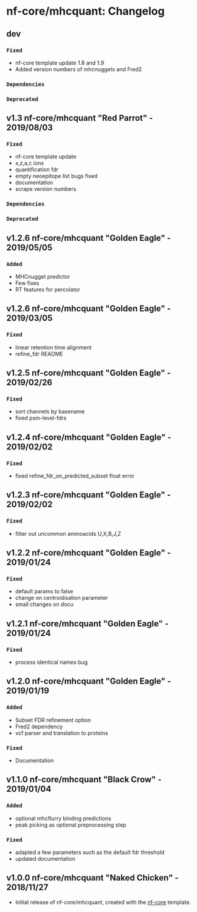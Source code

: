 # nf-core/mhcquant: Changelog

## dev

### `Fixed`

- nf-core template update 1.8 and 1.9
- Added version numbers of mhcnuggets and Fred2

### `Dependencies`

### `Deprecated`

## v1.3 nf-core/mhcquant "Red Parrot" - 2019/08/03

### `Fixed`

- nf-core template update
- x,z,a,c ions
- quantification fdr
- empty neoepitope list bugs fixed
- documentation
- scrape version numbers

### `Dependencies`

### `Deprecated`

## v1.2.6 nf-core/mhcquant "Golden Eagle" - 2019/05/05

### `Added`

- MHCnugget predictor
- Few fixes
- RT features for percolator

## v1.2.6 nf-core/mhcquant "Golden Eagle" - 2019/03/05

### `Fixed`

- linear retention time alignment
- refine_fdr README

## v1.2.5 nf-core/mhcquant "Golden Eagle" - 2019/02/26

### `Fixed`

- sort channels by basename
- fixed psm-level-fdrs

## v1.2.4 nf-core/mhcquant "Golden Eagle" - 2019/02/02

### `Fixed`

- fixed refine_fdr_on_predicted_subset float error

## v1.2.3 nf-core/mhcquant "Golden Eagle" - 2019/02/02

### `Fixed`

- filter out uncommon aminoacids U,X,B,J,Z

## v1.2.2 nf-core/mhcquant "Golden Eagle" - 2019/01/24

### `Fixed`

- default params to false
- change on centroidisation parameter
- small changes on docu

## v1.2.1 nf-core/mhcquant "Golden Eagle" - 2019/01/24

### `Fixed`

- process identical names bug

## v1.2.0 nf-core/mhcquant "Golden Eagle" - 2019/01/19

### `Added`

- Subset FDR refinement option
- Fred2 dependency
- vcf parser and translation to proteins

### `Fixed`

- Documentation

## v1.1.0 nf-core/mhcquant "Black Crow" - 2019/01/04

### `Added`

- optional mhcflurry binding predictions
- peak picking as optional preprocessing step

### `Fixed`

- adapted a few parameters such as the default fdr threshold
- updated documentation

## v1.0.0 nf-core/mhcquant "Naked Chicken" - 2018/11/27

- Initial release of nf-core/mhcquant, created with the [nf-core](http://nf-co.re/) template.
